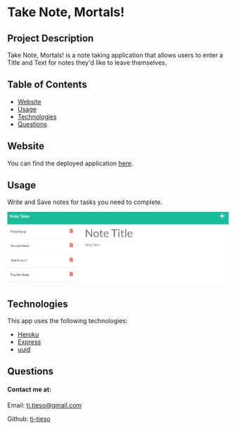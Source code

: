# Take Note, Mortals!

## Project Description

Take Note, Mortals! is a note taking application that allows users to enter a Title and Text for notes they'd like to leave themselves.

## Table of Contents

- [Website](#website)
- [Usage](#usage)
- [Technologies](#technologies)
- [Questions](#questions)

## Website

You can find the deployed application [here](https://take-note-mortals.herokuapp.com).

## Usage

Write and Save notes for tasks you need to complete.

![image](assets\images\take-note-mortals-screenshot.png)

## Technologies

This app uses the following technologies:

- [Heroku](https://www.heroku.com/)
- [Express](https://www.npmjs.com/package/express)
- [uuid](https://www.npmjs.com/package/uuid)

## Questions

#### Contact me at:

Email: tj.tieso@gmail.com

Github: [tj-tieso](https://github.com/tj-tieso)
